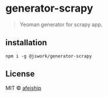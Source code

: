 # generator-scrapy
> Yeoman generator for scrapy app.

## installation
```shell
npm i -g @jswork/generator-scrapy
```

## License
MIT © [afeiship](https://js.work)

